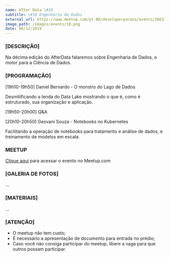 ```yaml
---
name: After Data \#10
subtitle: \#10 Engenharia de Dados
external_url: https://www.meetup.com/pt-BR/developerparana/events/266314467/
image_path: /images/events/10.png
date: 06/12/2019
---
```

### **[DESCRIÇÃO]**

Na décima edição do AfterData falaremos sobre Engenharia de Dados, o motor para a Ciência de Dados.

### **[PROGRAMAÇÃO]**

[19h10-19h50] Daniel Bernardo - O monstro do Lago de Dados

Desmitificando a lenda do Data Lake mostrando o que é, como é estruturado, sua organização e aplicação.

[19h50-20h00] Q&A

[20h10-20h50] Geovani Souza - Notebooks no Kubernetes

Facilitando a operação de notebooks para tratamento e análise de dados, e treinamento de modelos em escala.

### **MEETUP**

[Clique aqui](https://www.meetup.com/pt-BR/developerparana/events/266314467/) para acessar o evento no Meetup.com

### **[GALERIA DE FOTOS]**

...

### **[MATERIAIS]**

...

### **[ATENÇÃO]**
- O meetup não tem custo;
- É necessário a apresentação de documento para entrada no prédio;
- Caso você não consiga participar do meetup, libere a vaga para que outros possam participar.
